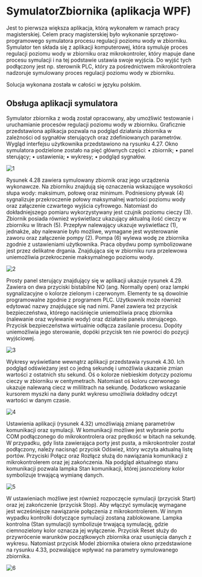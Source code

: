 # SymulatorZbiornika (aplikacja WPF)
Jest to pierwsza większa aplikacja, którą wykonałem w ramach pracy magisterskiej. Celem pracy magisterskiej było wykonanie sprzętowo-programowego symulatora procesu
regulacji poziomu wody w zbiorniku. Symulator ten składa się z aplikacji komputerowej, która symuluje proces regulacji poziomu wody w zbiorniku oraz mikrokontroler, który mapuje dane procesu symulacji i na tej podstawie ustawia swoje wyjścia. Do wyjść tych podłączony jest np. sterownik PLC, który za pośrednictwem mikrokontrolera nadzoruje symulowany proces regulacji poziomu wody w zbiorniku.

Solucja wykonana została w całości w języku polskim. 

## Obsługa aplikacji symulatora
Symulator zbiornika z wodą został opracowany, aby umożliwić testowanie i uruchamianie procesów regulacji poziomu wody w zbiorniku. Graficznie przedstawiona aplikacja pozwala na podgląd działania zbiornika w zależności od sygnałów sterujących oraz zdefiniowanych parametrów. Wygląd interfejsu użytkownika przedstawiono na rysunku 4.27. Okno symulatora 
podzielone zostało na pięć głównych części:
• zbiornik;
• panel sterujący;
• ustawienia;
• wykresy;
• podgląd sygnałów.

![1](https://user-images.githubusercontent.com/99491279/223162654-430e22d5-ee82-45ee-9597-dd9c5e0e2edc.png)

Rysunek 4.28 zawiera symulowany zbiornik oraz jego urządzenia wykonawcze. Na zbiorniku znajdują się oznaczenia wskazujące wysokości słupa wody: maksimum, połowę oraz minimum. Podniesiony pływak (4) sygnalizuje przekroczenie połowy maksymalnej wartości poziomu wody oraz załączenie czwartego wyjścia cyfrowego. Natomiast do dokładniejszego pomiaru wykorzystywany jest czujnik poziomu cieczy (3). Zbiornik posiada również wyświetlacz ukazujący aktualną ilość cieczy w zbiorniku w litrach (5). Przepływ nalewający ukazuje wyświetlacz (1), jednakże, aby nalewanie było możliwe, wymagane jest wysterowanie zaworu oraz załączenie pompy (2). Pompa (6) wylewa wodę ze zbiornika zgodnie z ustawieniami użytkownika. Praca obydwu pomp symbolizowane jest przez delikatne drgania. Znajdująca się w zbiorniku rura przelewowa uniemożliwia przekroczenie maksymalnego poziomu wody.

![2](https://user-images.githubusercontent.com/99491279/223163233-c7a87fbd-7ff1-402d-9fbb-42a59955ce12.png)

Prosty panel sterujący znajdujący się w aplikacji ukazuje rysunek 4.29. Zawiera on dwa przyciski bistabilne NO (ang. Normally open) oraz lampki sygnalizacyjne o kolorze zielonym i czerwonym. Elementy te są dowolnie programowalne zgodnie z programem PLC. Użytkownik może również edytować nazwy znajdujące się nad nimi. Panel zawiera też przycisk bezpieczeństwa, którego naciśnięcie uniemożliwia pracę zbiornika (nalewanie oraz wylewanie wody) oraz działanie panelu sterującego. Przycisk bezpieczeństwa wirtualnie odłącza zasilanie procesu. Dopóty uniemożliwia jego sterowanie, dopóki przycisk ten nie powróci do pozycji wyjściowej. 

![3](https://user-images.githubusercontent.com/99491279/223163842-5672bead-7330-4b6f-94b7-d5c3d0f01ab1.png)

Wykresy wyświetlane wewnątrz aplikacji przedstawia rysunek 4.30. Ich podgląd odświeżany jest co jedną sekundę i umożliwia ukazanie zmian wartości z ostatnich stu sekund. Oś o kolorze niebieskim dotyczy poziomu cieczy w zbiorniku w centymetrach. Natomiast oś koloru czerwonego ukazuje nalewaną ciecz w mililitrach na sekundę. Dodatkowo wskazanie kursorem myszki na dany punkt wykresu umożliwia dokładny odczyt wartości w danym czasie.

![4](https://user-images.githubusercontent.com/99491279/223164198-94548d5f-1e4b-4061-a395-ce1a665b772e.png)

Ustawienia aplikacji (rysunek 4.32) umożliwiają zmianę parametrów komunikacji oraz symulacji. W komunikacji możliwe jest wybranie portu COM podłączonego do mikrokontrolera oraz prędkość w bitach na sekundę. W przypadku, gdy lista zawierająca porty jest pusta, a mikrokontroler został podłączony, należy nacisnąć przycisk Odśwież, który wczyta aktualną listę portów. Przyciski Połącz oraz Rozłącz służą do nawiązania komunikacji z mikrokontrolerem oraz jej zakończenia. Na podgląd aktualnego stanu komunikacji pozwala lampka Stan komunikacji, której jasnozielony kolor symbolizuje trwającą wymianę danych.

![5](https://user-images.githubusercontent.com/99491279/223164709-da93e4f5-fbde-4d7a-b193-0cd20bda15ad.png)

W ustawieniach możliwe jest również rozpoczęcie symulacji (przycisk Start) oraz jej zakończenie (przycisk Stop). Aby włączyć symulację wymagane jest wcześniejsze nawiązanie połączenia z mikrokontrolerem. W innym wypadku kontrolki dotyczące symulacji zostaną zablokowane. Lampka kontrolna (Stan symulacji) symbolizuje trwającą symulację, gdzie ciemnozielony kolor oznacza jej wyłączenie. Przycisk Reset służy do przywrócenie warunków początkowych zbiornika oraz usunięcia danych z wykresu. Natomiast przycisk Model zbiornika otwiera okno przedstawione na rysunku 4.33, pozwalające wpływać na parametry symulowanego zbiornika.

![6](https://user-images.githubusercontent.com/99491279/223165101-47bc047d-0be8-4979-83be-45a6320ed36c.png)
